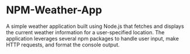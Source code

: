 # NPM-Weather-App
A simple weather application built using Node.js that fetches and displays the current weather information for a user-specified location. The application leverages several npm packages to handle user input, make HTTP requests, and format the console output.
